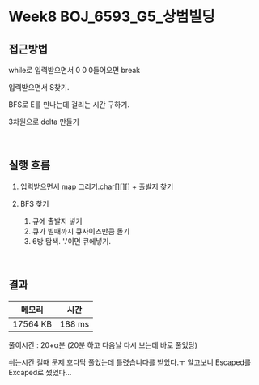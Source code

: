 # Week8 BOJ_6593_G5_상범빌딩

## 접근방법
while로 입력받으면서 0 0 0들어오면 break

입력받으면서 S찾기.

BFS로 E를 만나는데 걸리는 시간 구하기.

3차원으로 delta 만들기

<br>

## 실행 흐름
1. 입력받으면서 map 그리기.char[][][] + 출발지 찾기
2. BFS 찾기
	
	1. 큐에 출발지 넣기
	2. 큐가 빌때까지 큐사이즈만큼 돌기
	3. 6방 탐색. '.'이면 큐에넣기.

<br>

## 결과

|메모리|시간|
|:---:|:---:|
|17564 KB|188 ms|

풀이시간 : 20+α분 (20분 하고 다음날 다시 보는데 바로 풀었당)

쉬는시간 길때 문제 호다닥 풀었는데 틀렸습니다를 받았다.ㅜ 알고보니 Escaped를 Excaped로 썼었다...